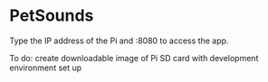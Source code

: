 # PetSounds

Type the IP address of the Pi and :8080 to access the app.

To do: create downloadable image of Pi SD card with development environment set up
